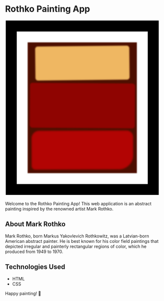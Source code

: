 # Rothko Painting App

![Rothko Painting App](https://raw.githubusercontent.com/dogaegeozden/RothkoPaintingApp/main/screenshots/screenshot1.png)

Welcome to the Rothko Painting App! This web application is an abstract painting inspired by the renowned artist Mark Rothko.

## About Mark Rothko

Mark Rothko, born Markus Yakovlevich Rothkowitz, was a Latvian-born American abstract painter. He is best known for his color field paintings that depicted irregular and painterly rectangular regions of color, which he produced from 1949 to 1970.

## Technologies Used

- HTML
- CSS

Happy painting! 🎨